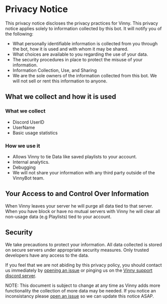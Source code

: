 # Privacy Notice
This privacy notice discloses the privacy practices for Vinny. This privacy notice applies solely to information collected by this bot. 
It will notify you of the following:

- What personally identifiable information is collected from you through the bot, how it is used and with whom it may be shared.
- What choices are available to you regarding the use of your data.
- The security procedures in place to protect the misuse of your information.
- Information Collection, Use, and Sharing 
- We are the sole owners of the information collected from this bot. We will not sell or rent this information to anyone.

## What we collect and how it is used
### What we collect
- Discord UserID 
- UserName
- Basic usage statistics
### How we use it
- Allows Vinny to tie Data like saved playlists to your account.
- Internal analytics.
- Debugging
- We will not share your information with any third party outside of the VinnyBot team.

## Your Access to and Control Over Information 
When Vinny leaves your server he will purge all data tied to that server. When you have block or have no mutual servers with Vinny he will clear all non-usage data (e.g Playlists) tied to your account.  

## Security 
We take precautions to protect your information. All data collected is stored on secure servers under appropriate security measures. Only trusted developers have any access to the data.

If you feel that we are not abiding by this privacy policy, you should contact us immediately by [opening an issue](https://github.com/kikkia/Vinny-Redux/issues/new) or pinging us on the [Vinny support discord server](https://discord.gg/XMwyzxZ).
  
NOTE: This document is subject to change at any time as Vinny adds more functionality the collection of more data may be needed. If you notice an inconsistancy please [open an issue](https://github.com/kikkia/Vinny-Redux/issues/new) so we can update this notice ASAP.
